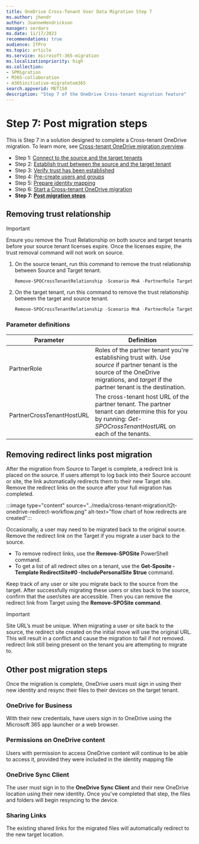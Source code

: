 ```yaml
---
title: OneDrive Cross-Tenant User Data Migration Step 7
ms.author: jhendr
author: JoanneHendrickson
manager: serdars
ms.date: 11/17/2023
recommendations: true
audience: ITPro
ms.topic: article
ms.service: microsoft-365-migration
ms.localizationpriority: high
ms.collection: 
- SPMigration
- M365-collaboration
- m365initiative-migratetom365
search.appverid: MET150
description: "Step 7 of the OneDrive Cross-tenant migration feature"
---
```

# Step 7:  Post migration steps

This is Step 7 in a solution designed to complete a Cross-tenant OneDrive migration. To learn more, see [Cross-tenant OneDrive migration overview](cross-tenant-onedrive-migration.md).

- Step 1: [Connect to the source and the target tenants](cross-tenant-onedrive-migration-step1.md)
- Step 2: [Establish trust between the source and the target tenant](cross-tenant-onedrive-migration-step2.md)
- Step 3: [Verify trust has been established](cross-tenant-onedrive-migration-step3.md)
- Step 4: [Pre-create users and groups](cross-tenant-onedrive-migration-step4.md)  
- Step 5: [Prepare identity mapping](cross-tenant-onedrive-migration-step5.md)
- Step 6: [Start a Cross-tenant OneDrive migration](cross-tenant-onedrive-migration-step6.md)
- **Step 7: [Post migration steps](cross-tenant-onedrive-migration-step7.md)**

## Removing trust relationship

> [!IMPORTANT]
> Ensure you remove the Trust Relationship on both source and target tenants before your source tenant licenses expire. Once the licenses expire, the trust removal command will not work on source.

1. On the source tenant, run this command to remove the trust relationship between Source and Target tenant.

   ```powershell
   Remove-SPOCrossTenantRelationship -Scenario MnA -PartnerRole Target -PartnerCrossTenantHostUrl <TARGETCrossTenantHostUrl>
   ```

2. On the target tenant, run this command to remove the trust relationship between the target and source tenant.

   ```powershell
   Remove-SPOCrossTenantRelationship -Scenario MnA -PartnerRole Target -PartnerCrossTenantHostUrl <TARGETCrossTenantHostUrl>
   ```

### Parameter definitions

|Parameter|Definition|
|---|---|
|PartnerRole|Roles of the partner tenant you're establishing trust with. Use *source* if partner tenant is the source of the OneDrive migrations, and *target* if the partner tenant is the destination.|
|PartnerCrossTenantHostURL|The cross-tenant host URL of the partner tenant. The partner tenant can determine this for you by running: *Get-SPOCrossTenantHostURL* on each of the tenants.|

## Removing redirect links post migration
 
 After the migration from Source to Target is complete, a redirect link is placed on the source. If users attempt to log back into their Source account or site, the link automatically redirects them to their new Target site. Remove the redirect links on the source after your full migration has completed.

:::image type="content" source="../media/cross-tenant-migration/t2t-onedrive-redirect-workflow.png" alt-text="flow chart of how redirects are created":::
 
Occasionally, a user may need to be migrated back to the original source. Remove the redirect link on the Target if you migrate a user back to the source.
 
- To remove redirect links, use the **Remove-SPOSite** PowerShell command.
- To get a list of all redirect sites on a tenant,  use the **Get-Sposite -Template RedirectSite#0 -IncludePersonalSite $true** command.

Keep track of any user or site you migrate back to the source from the target. After successfully migrating these users or sites back to the source, confirm that the user/sites are accessible.   Then you can remove the redirect link from Target using the **Remove-SPOSite command**.

>[!Important]
>Site URL’s must be unique. When migrating a user or site back to the source, the redirect site created on the initial move will use the original URL. This will result in a conflict and cause the migration to fail if not removed. redirect link still being present on the tenant you are attempting to migrate to.


## Other post migration steps

Once the migration is complete, OneDrive users must sign in using their new identity and resync their files to their devices on the target tenant.

### OneDrive for Business

With their new credentials, have users sign in to OneDrive using the Microsoft 365 app launcher or a web browser.

### Permissions on OneDrive content

Users with permission to access OneDrive content will continue to be able to access it, provided they were included in the identity mapping file

### OneDrive Sync Client

The user must sign in to the **OneDrive Sync Client** and their new OneDrive location using their new identity. Once you've completed that step, the files and folders will begin resyncing to the device.

### Sharing Links

The existing shared links for the migrated files will automatically redirect to the new target location.
